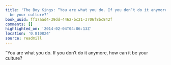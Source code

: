 ```yaml
---
title: 'The Boy Kings: “You are what you do. If you don’t do it anymore, how can it
  be your culture?'
book_uuid: ff17aad4-39dd-4462-bc21-3706f8bc842f
comments: []
highlighted_on: '2014-02-04T04:06:13Z'
location: '0.810824'
source: readmill
---
```


“You are what you do. If you don’t do it anymore, how can it be your culture?